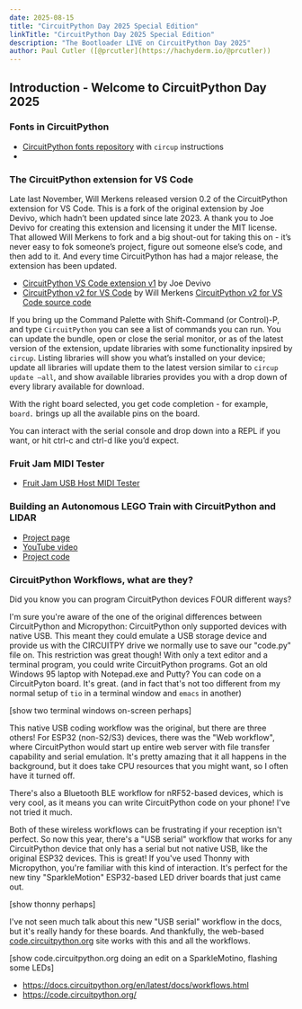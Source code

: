 ```yaml
---
date: 2025-08-15
title: "CircuitPython Day 2025 Special Edition"
linkTitle: "CircuitPython Day 2025 Special Edition"
description: "The Bootloader LIVE on CircuitPython Day 2025"
author: Paul Cutler ([@prcutler](https://hachyderm.io/@prcutler))
---
```


## Introduction - Welcome to CircuitPython Day 2025

### Fonts in CircuitPython
* [CircuitPython fonts repository](https://github.com/adafruit/circuitpython-fonts) with `circup` instructions
*

### The CircuitPython extension for VS Code
Late last November, Will Merkens released version 0.2 of the CircuitPython extension for VS Code.  This is a fork of the original extension by Joe Devivo, which hadn’t been updated since late 2023.  A thank you to Joe Devivo for creating this extension and licensing it under the MIT license. That allowed Will Merkens to fork and a big shout-out for taking this on - it’s never easy to fok someone’s project, figure out someone else’s code, and then add to it.  And every time CircuitPython has had a major release, the extension has been updated.

* [CircuitPython VS Code extension v1](https://github.com/joedevivo/vscode-circuitpython) by Joe Devivo
* [CircuitPython v2 for VS Code](https://marketplace.visualstudio.com/items?itemName=wmerkens.vscode-circuitpython-v2) by Will Merkens
[CircuitPython v2 for VS Code source code](https://github.com/wmerkens/vscode-circuitpython-v2)

If you bring up the Command Palette with Shift-Command (or Control)-P, and type `CircuitPython` you can see a list of commands you can run.  You can update the bundle, open or close the serial monitor, or as of the latest version of the extension, update libraries with some functionality inpsired by `circup`.  Listing libraries will show you what’s installed on your device; update all libraries will update them to the latest version similar to `circup update —all`, and show available libraries provides you with a drop down of every library available for download.

With the right board selected, you get code completion - for example, `board.` brings up all the available pins on the board.

You can interact with the serial console and drop down into a REPL if you want, or hit ctrl-c and ctrl-d like you’d expect.


### Fruit Jam MIDI Tester

* [Fruit Jam USB Host MIDI Tester](https://adafruit-playground.com/u/SamBlenny/pages/fruit-jam-usb-host-midi-tester)

### Building an Autonomous LEGO Train with CircuitPython and LIDAR

* [Project page](https://community.element14.com/challenges-projects/element14-presents/project-videos/w/documents/71936/building-an-autonomous-lego-train-with-circuitpython-and-lidar----episode-672?CMP=SOM-YOUTUBE-PRG-E14PRESENTS-EP672-COMM)
* [YouTube video](https://www.youtube.com/watch?v=hgJ8ywYu6bY)
* [Project code](https://community.element14.com/challenges-projects/element14-presents/m/files/150452)


### CircuitPython Workflows, what are they?

Did you know you can program CircuitPython devices FOUR different ways?

I'm sure you're aware of the one of the original differences between CircuitPython and Micropython:
CircuitPython only supported devices with native USB. This meant they could emulate a USB storage device
and provide us with the CIRCUITPY drive we normally use to save our "code.py" file on.  This restriction
was great though! With only a text editor and a terminal program, you could write CircuitPython programs.
Got an old Windows 95 laptop with Notepad.exe and Putty?  You can code on a CircuitPyton board. It's great.
(and in fact that's not too different from my normal setup of `tio` in a terminal window and `emacs` in another)

[show two terminal windows on-screen perhaps]

This native USB coding workflow was the original, but there are three others!  For ESP32 (non-S2/S3) devices,
there was the "Web workflow", where CircuitPython would start up entire web server with file transfer capability
and serial emulation. It's pretty amazing that it all happens in the background, but it does take CPU resources
that you might want, so I often have it turned off.

There's also a Bluetooth BLE workflow for nRF52-based devices, which is very cool, as it means you can write
CircuitPython code on your phone!  I've not tried it much.

Both of these wireless workflows can be frustrating if your reception isn't perfect.
So now this year, there's a "USB serial" workflow that works for any CircuitPython device that only has a serial
but not native USB, like the original ESP32 devices.  This is great!  If you've used Thonny with Micropython,
you're familiar with this kind of interaction. It's perfect for the new tiny "SparkleMotion" ESP32-based LED driver
boards that just came out.

[show thonny perhaps]

I've not seen much talk about this new "USB serial" workflow in the docs, but it's really handy for these boards.
And thankfully, the web-based [code.circuitpython.org](code.circuitpython.org) site works with this and all the workflows.

[show code.circuitpython.org doing an edit on a SparkleMotino, flashing some LEDs]

- https://docs.circuitpython.org/en/latest/docs/workflows.html
- https://code.circuitpython.org/
